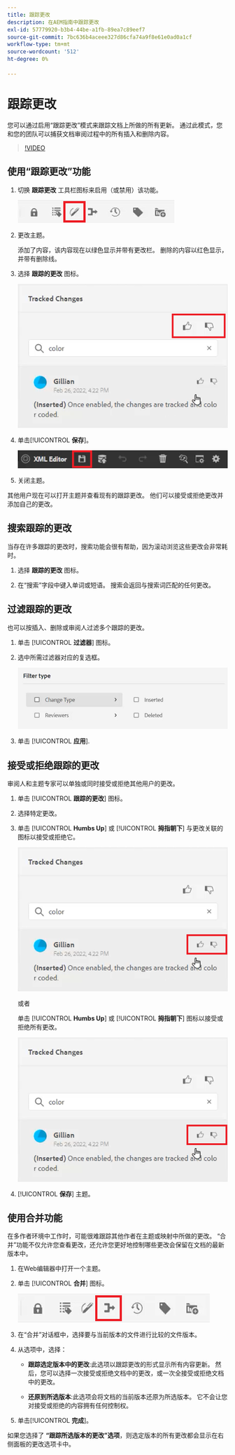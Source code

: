 ```yaml
---
title: 跟踪更改
description: 在AEM指南中跟踪更改
exl-id: 57779920-b3b4-44be-a1fb-89ea7c89eef7
source-git-commit: 7bc636b4aceee327d86cfa74a9f8e61e0ad0a1cf
workflow-type: tm+mt
source-wordcount: '512'
ht-degree: 0%

---
```


# 跟踪更改

您可以通过启用“跟踪更改”模式来跟踪文档上所做的所有更新。 通过此模式，您和您的团队可以捕获文档审阅过程中的所有插入和删除内容。

>[!VIDEO](https://video.tv.adobe.com/v/342763)

## 使用“跟踪更改”功能

1. 切换 **跟踪更改** 工具栏图标来启用（或禁用）该功能。

   ![跟踪更改](images/lesson-12/track-changes-icon.png)

2. 更改主题。

   添加了内容，该内容现在以绿色显示并带有更改栏。 删除的内容以红色显示，并带有删除线。

3. 选择 **跟踪的更改** 图标。

   ![全部接受/拒绝](images/lesson-12/accept-reject-all.png)

4. 单击&#x200B;[!UICONTROL **保存**]。

   ![保存图标](images/lesson-12/save-icon.png)

5. 关闭主题。

其他用户现在可以打开主题并查看现有的跟踪更改。 他们可以接受或拒绝更改并添加自己的更改。

## 搜索跟踪的更改

当存在许多跟踪的更改时，搜索功能会很有帮助，因为滚动浏览这些更改会非常耗时。

1. 选择 **跟踪的更改** 图标。

2. 在“搜索”字段中键入单词或短语。
搜索会返回与搜索词匹配的任何更改。

## 过滤跟踪的更改

也可以按插入、删除或审阅人过滤多个跟踪的更改。

1. 单击 [!UICONTROL **过滤器**] 图标。

2. 选中所需过滤器对应的复选框。

   ![过滤器UI](images/lesson-12/filter.png)

3. 单击 [!UICONTROL **应用**].

## 接受或拒绝跟踪的更改

审阅人和主题专家可以单独或同时接受或拒绝其他用户的更改。

1. 单击 [!UICONTROL **跟踪的更改**] 图标。

2. 选择特定更改。

3. 单击 [!UICONTROL **Humbs Up**] 或 [!UICONTROL **拇指朝下**] 与更改关联的图标以接受或拒绝它。

   ![接受/拒绝单个UI](images/lesson-12/accept-reject-single.png)

   或者

   单击 [!UICONTROL **Humbs Up**] 或 [!UICONTROL **拇指朝下**] 图标以接受或拒绝所有更改。

   ![接受/拒绝单个UI](images/lesson-12/accept-reject-single.png)

4. [!UICONTROL **保存**] 主题。

## 使用合并功能

在多作者环境中工作时，可能很难跟踪其他作者在主题或映射中所做的更改。 “合并”功能不仅允许您查看更改，还允许您更好地控制哪些更改会保留在文档的最新版本中。

1. 在Web编辑器中打开一个主题。

2. 单击 [!UICONTROL **合并**] 图标。

   ![“合并”图标](images/lesson-12/merge-icon.png)

3. 在“合并”对话框中，选择要与当前版本的文件进行比较的文件版本。

4. 从选项中，选择：

   - **跟踪选定版本中的更改**:此选项以跟踪更改的形式显示所有内容更新。 然后，您可以选择一次接受或拒绝文档中的更改，或一次全接受或拒绝文档中的更改。

   - **还原到所选版本**:此选项会将文档的当前版本还原为所选版本。 它不会让您对接受或拒绝的内容拥有任何控制权。

5. 单击&#x200B;[!UICONTROL **完成**]。

如果您选择了 **“跟踪所选版本的更改”选项**，则选定版本的所有更改都会显示在右侧面板的更改选项卡中。
